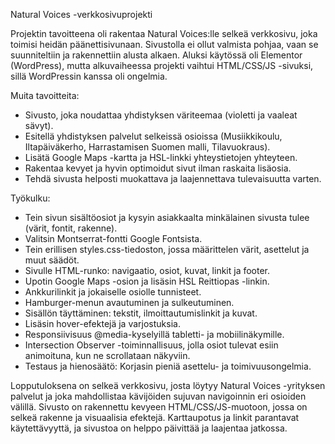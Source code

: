 Natural Voices -verkkosivuprojekti

Projektin tavoitteena oli rakentaa Natural Voices:lle selkeä verkkosivu, joka toimisi heidän päänettisivunaan. Sivustolla ei ollut valmista pohjaa, vaan se suunniteltiin ja rakennettiin alusta alkaen. Aluksi käytössä oli Elementor (WordPress), mutta alkuvaiheessa projekti vaihtui HTML/CSS/JS -sivuksi, sillä WordPressin kanssa oli ongelmia.

Muita tavoitteita:
- Sivusto, joka noudattaa yhdistyksen väriteemaa (violetti ja vaaleat sävyt).
- Esitellä yhdistyksen palvelut selkeissä osioissa (Musiikkikoulu, Iltapäiväkerho, Harrastamisen Suomen malli, Tilavuokraus).
- Lisätä Google Maps -kartta ja HSL-linkki yhteystietojen yhteyteen.
- Rakentaa kevyet ja hyvin optimoidut sivut ilman raskaita lisäosia.
- Tehdä sivusta helposti muokattava ja laajennettava tulevaisuutta varten.

Työkulku:
- Tein sivun sisältöosiot ja kysyin asiakkaalta minkälainen sivusta tulee (värit, fontit, rakenne).
- Valitsin Montserrat-fontti Google Fontsista.
- Tein erillisen styles.css-tiedoston, jossa määrittelen värit, asettelut ja muut säädöt.
- Sivulle HTML-runko: navigaatio, osiot, kuvat, linkit ja footer.
- Upotin Google Maps -osion ja lisäsin HSL Reittiopas -linkin.
- Ankkurilinkit ja jokaiselle osiolle tunnisteet.
- Hamburger-menun avautuminen ja sulkeutuminen.
- Sisällön täyttäminen: tekstit, ilmoittautumislinkit ja kuvat.
- Lisäsin hover-efektejä ja varjostuksia.
- Responsiivisuus @media-kyselyillä tabletti- ja mobiilinäkymille.
- Intersection Observer -toiminnallisuus, jolla osiot tulevat esiin animoituna, kun ne scrollataan näkyviin.
- Testaus ja hienosäätö: Korjasin pieniä asettelu- ja toimivuusongelmia.

Lopputuloksena on selkeä verkkosivu, josta löytyy Natural Voices -yrityksen palvelut ja joka mahdollistaa kävijöiden sujuvan navigoinnin eri osioiden välillä. Sivusto on rakennettu kevyeen HTML/CSS/JS-muotoon, jossa on selkeä rakenne ja visuaalisia efektejä. Karttaupotus ja linkit parantavat käytettävyyttä, ja sivustoa on helppo päivittää ja laajentaa jatkossa.